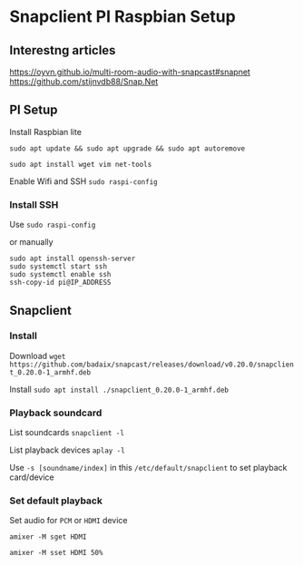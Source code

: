 # Snapclient PI Raspbian Setup

## Interestng articles
https://oyvn.github.io/multi-room-audio-with-snapcast#snapnet
https://github.com/stijnvdb88/Snap.Net

## PI Setup

Install Raspbian lite

`sudo apt update && sudo apt upgrade && sudo apt autoremove`

`sudo apt install wget vim net-tools`

Enable Wifi and SSH `sudo raspi-config`

### Install SSH

Use `sudo raspi-config`

or manually

```
sudo apt install openssh-server
sudo systemctl start ssh
sudo systemctl enable ssh
ssh-copy-id pi@IP_ADDRESS
```

## Snapclient

### Install

Download `wget https://github.com/badaix/snapcast/releases/download/v0.20.0/snapclient_0.20.0-1_armhf.deb`

Install `sudo apt install ./snapclient_0.20.0-1_armhf.deb`

### Playback soundcard

List soundcards `snapclient -l`

List playback devices `aplay -l`

Use `-s [soundname/index]` in this `/etc/default/snapclient` to set playback card/device


### Set default playback

Set audio for `PCM` or `HDMI` device

`amixer -M sget HDMI`

`amixer -M sset HDMI 50%`